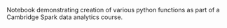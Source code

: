 Notebook demonstrating creation of various python functions as part of a Cambridge Spark data analytics course.  
